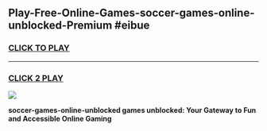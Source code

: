 
## Play-Free-Online-Games-soccer-games-online-unblocked-Premium #eibue
<h3>
<a href="https://premium.freeplayer.one?title=soccer-games-online-unblocked&ref=8M">CLICK TO PLAY</a></h3>
<hr>

<h3>
<a href="https://premium.freeplayer.one?title=soccer-games-online-unblocked&ref=8M">CLICK 2 PLAY</a>
  
</h3>

<a href="https://premium.freeplayer.one?title=soccer-games-online-unblocked&ref=8M"><img src="https://clearcache.store/games.png"></a>


**soccer-games-online-unblocked games unblocked: Your Gateway to Fun and Accessible Online Gaming**
